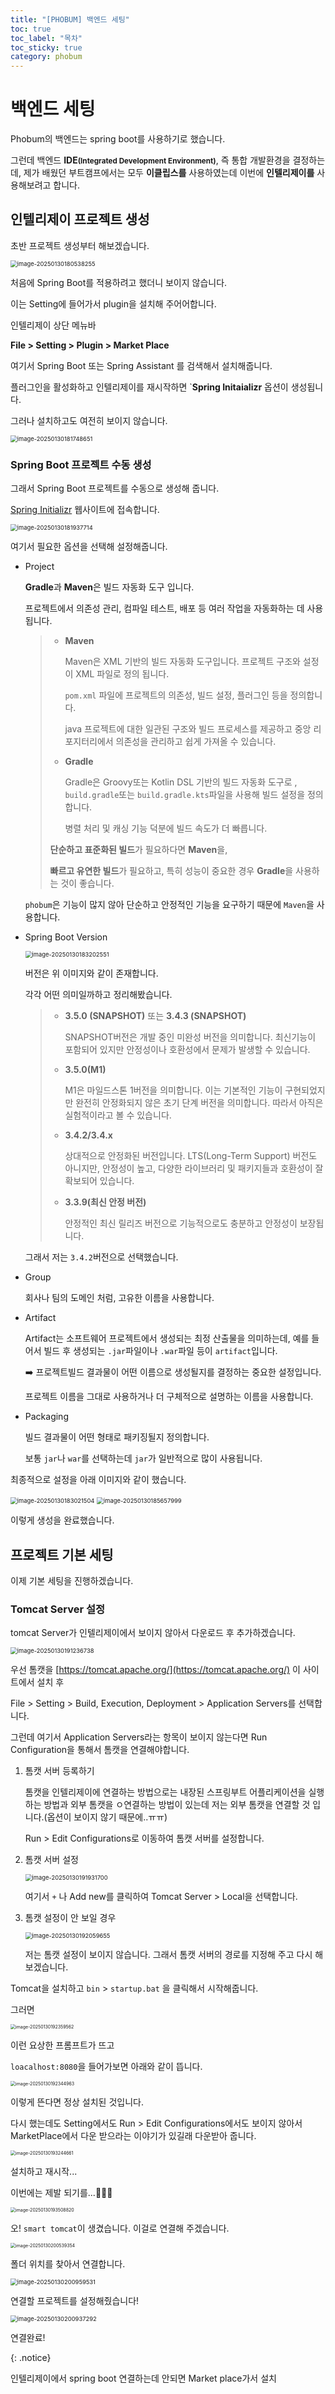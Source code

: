 ```yaml
---
title: "[PHOBUM] 백엔드 세팅"
toc: true
toc_label: "목차"
toc_sticky: true
category: phobum
---
```


# 백엔드 세팅

 Phobum의 백엔드는 spring boot를 사용하기로 했습니다.

그런데 백엔드 **IDE<small>(Integrated Development Environment)</small>**, 즉 통합 개발환경을 결정하는데, 제가 배웠던 부트캠프에서는 모두 **이클립스를** 사용하였는데 이번에 **인텔리제이를** 사용해보려고 합니다.



## 인텔리제이 프로젝트 생성

초반 프로젝트 생성부터 해보겠습니다.

<img src="/../images/2025-01-30-포범_백엔드세팅/image-20250130180538255.png" alt="image-20250130180538255" style="zoom:67%;" />



처음에 Spring Boot를 적용하려고 했더니 보이지 않습니다.

이는 Setting에 들어가서 plugin을 설치해 주어어합니다.



인텔리제이 상단 메뉴바

**File > Setting > Plugin > Market Place** 

여기서 Spring Boot 또는 Spring Assistant 를 검색해서 설치해줍니다.



플러그인을 활성화하고 인텔리제이를 재시작하면 `**Spring Initaializr** 옵션이 생성됩니다.



그러나 설치하고도 여전히 보이지 않습니다.

<img src="/../images/2025-01-30-포범_백엔드세팅/image-20250130181748651.png" alt="image-20250130181748651" style="zoom:67%;" />



### Spring Boot 프로젝트 수동 생성

그래서 Spring Boot 프로젝트를 수동으로 생성해 줍니다.

[Spring Initializr](https://start.spring.io/) 웹사이트에 접속합니다.

<img src="/../images/2025-01-30-포범_백엔드세팅/image-20250130181937714.png" alt="image-20250130181937714" style="zoom:67%;" />

여기서 필요한 옵션을 선택해 설정해줍니다.

- Project

  **Gradle**과 **Maven**은 빌드 자동화 도구 입니다.

  프로젝트에서 의존성 관리, 컴파일 테스트, 배포 등 여러 작업을 자동화하는 데 사용됩니다.

  > - **Maven**
  >
  >   Maven은 XML 기반의 빌드 자동화 도구입니다. 프로젝트 구조와 설정이 XML 파일로 정의 됩니다. 
  >
  >   `pom.xml` 파일에 프로젝트의 의존성, 빌드 설정, 플러그인 등을 정의합니다.
  >
  >   java 프로젝트에 대한 일관된 구조와 빌드 프로세스를 제공하고 중앙 리포지터리에서 의존성을 관리하고 쉽게 가져올 수 있습니다.
  >
  > - **Gradle**
  >
  >   Gradle은 Groovy또는 Kotlin DSL 기반의 빌드 자동화 도구로 , `build.gradle`또는 `build.gradle.kts`파일을 사용해 빌드 설정을 정의합니다.
  >
  >   병렬 처리 및 캐싱 기능 덕분에 빌드 속도가 더 빠릅니다.
  >
  > **단순하고 표준화된 빌드**가 필요하다면 **Maven**을,
  >
  > **빠르고 유연한 빌드**가 필요하고, 특히 성능이 중요한 경우 **Gradle**을 사용하는 것이 좋습니다.

  `phobum`은 기능이 많지 않아 단순하고 안정적인 기능을 요구하기 때문에  `Maven`을 사용합니다.

- Spring Boot Version

  <img src="/../images/2025-01-30-포범_백엔드세팅/image-20250130183202551.png" alt="image-20250130183202551" style="zoom:67%;" />

  버전은 위 이미지와 같이 존재합니다.

  각각 어떤 의미일까하고 정리해봤습니다.

  > - **3.5.0 (SNAPSHOT)** 또는 **3.4.3 (SNAPSHOT)**
  >
  >   SNAPSHOT버전은 개발 중인 미완성 버전을 의미합니다. 최신기능이 포함되어 있지만 안정성이나 호환성에서 문제가 발생할 수 있습니다.
  >
  > - **3.5.0(M1)**
  >
  >   M1은 마일드스톤 1버전을 의미합니다. 이는 기본적인 기능이 구현되었지만 완전히 안정화되지 않은 초기 단계 버전을 의미합니다. 따라서 아직은 실험적이라고 볼 수 있습니다.
  >
  > - **3.4.2/3.4.x**
  >
  >   상대적으로 안정화된 버전입니다. LTS(Long-Term Support) 버전도 아니지만, 안정성이 높고, 다양한 라이브러리 및 패키지들과 호환성이 잘 확보되어 있습니다.
  >
  > - **3.3.9(최신 안정 버전)**
  >
  >   안정적인 최신 릴리즈 버전으로 기능적으로도 충분하고 안정성이 보장됩니다.

  그래서 저는 `3.4.2`버전으로 선택했습니다.

- Group

  회사나 팀의 도메인 처럼, 고유한 이름을 사용합니다.

- Artifact

  Artifact는 소프트웨어 프로젝트에서 생성되는 최정 산출물을 의미하는데, 예를 들어서 빌드 후 생성되는 `.jar`파일이나 `.war`파일 등이 `artifact`입니다.

  ➡️ 프로젝트빌드 결과물이 어떤 이름으로 생성될지를 결정하는 중요한 설정입니다.

  프로젝트 이름을 그대로 사용하거나 더 구체적으로 설명하는 이름을 사용합니다.

- Packaging

  빌드 결과물이 어떤 형태로 패키징될지 정의합니다.

  보통 `jar`나 `war`를 선택하는데 `jar`가 일반적으로 많이 사용됩니다.

최종적으로 설정을 아래 이미지와 같이 했습니다.



<img src="/../images/2025-01-30-포범_백엔드세팅/image-20250130183021504.png" alt="image-20250130183021504" style="zoom:67%;" />



<img src="/../images/2025-01-30-포범_백엔드세팅/image-20250130185657999.png" alt="image-20250130185657999" style="zoom:67%;" />

이렇게 생성을 완료했습니다.



## 프로젝트 기본 세팅

이제 기본 세팅을 진행하겠습니다.



###  Tomcat Server 설정

tomcat Server가 인텔리제이에서 보이지 않아서 다운로드 후 추가하겠습니다.

<img src="/../images/2025-01-30-포범_백엔드세팅/image-20250130191236738.png" alt="image-20250130191236738" style="zoom:67%;" />

우선 톰캣을 [https://tomcat.apache.org/](https://tomcat.apache.org/) 이 사이트에서 설치 후 

File > Setting > Build, Execution, Deployment > Application Servers를 선택합니다.

그런데 여기서 Application Servers라는 항목이 보이지 않는다면 Run Configuration을 통해서 톰캣을 연결해야합니다.



1. 톰캣 서버 등록하기

   톰캣을 인텔리제이에 연결하는 방법으로는 내장된 스프링부트 어플리케이션을 실행하는 방법과 외부 톰캣을 ㅇ연결하는 방법이 있는데 저는 외부 톰캣을 연결할 것 입니다.(옵션이 보이지 않기 때문에..ㅠㅠ)

   Run > Edit Configurations로 이동하여 톰캣 서버를 설정합니다.

2. 톰캣 서버 설정

   <img src="/../images/2025-01-30-포범_백엔드세팅/image-20250130191931700.png" alt="image-20250130191931700" style="zoom:67%;" />

   여기서 `+` 나 Add new를 클릭하여 Tomcat Server > Local을 선택합니다.

3. 톰캣 설정이 안 보일 경우

   <img src="/../images/2025-01-30-포범_백엔드세팅/image-20250130192059655.png" alt="image-20250130192059655" style="zoom:67%;" />

   저는 톰캣 설정이 보이지 않습니다. 그래서 톰캣 서버의 경로를 지정해 주고 다시 해보겠습니다.

Tomcat을 설치하고 `bin` > `startup.bat` 을 클릭해서 시작해줍니다. 

그러면

<img src="/../images/2025-01-30-포범_백엔드세팅/image-20250130192359562.png" alt="image-20250130192359562" style="zoom:50%;" />

이런 요상한 프롬프트가 뜨고

`loacalhost:8080`을 들어가보면 아래와 같이 뜹니다.

<img src="/../images/2025-01-30-포범_백엔드세팅/image-20250130192344963.png" alt="image-20250130192344963" style="zoom:50%;" />

이렇게 뜬다면 정상 설치된 것입니다.



다시 했는데도 Setting에서도 Run > Edit Configurations에서도 보이지 않아서 MarketPlace에서 다운 받으라는 이야기가 있길래 다운받아 줍니다.

<img src="/../images/2025-01-30-포범_백엔드세팅/image-20250130193244661.png" alt="image-20250130193244661" style="zoom:50%;" />

설치하고 재시작...

 

이번에는 제발 되기를...🙏🙏🙏

<img src="/../images/2025-01-30-포범_백엔드세팅/image-20250130193508820.png" alt="image-20250130193508820" style="zoom:50%;" />

오! `smart tomcat`이 생겼습니다. 이걸로 연결해 주겠습니다.

<img src="/../images/2025-01-30-포범_백엔드세팅/image-20250130200539354.png" alt="image-20250130200539354" style="zoom:50%;" />

폴더 위치를 찾아서 연결합니다.

<img src="/../images/2025-01-30-포범_백엔드세팅/image-20250130200959531.png" alt="image-20250130200959531" style="zoom:67%;" />

연결할 프로젝트를 설정해줬습니다!



<img src="/../images/2025-01-30-포범_백엔드세팅/image-20250130200937292.png" alt="image-20250130200937292" style="zoom:67%;" />

연결완료!





{: .notice}

인텔리제이에서 spring boot 연결하는데 안되면 Market place가서 설치<br/>

